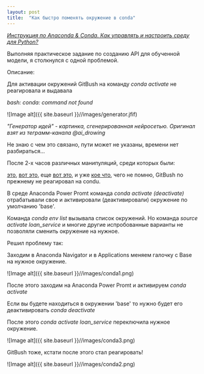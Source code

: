 ```yaml
---
layout: post
title:  "Как быстро поменять окружение в conda"
---
```


*[Инструкция по Anaconda & Conda. Как управлять и настроить среду для Python?](https://python.ivan-shamaev.ru/guide-conda-environments-anaconda-python-data-science-platform/)*

Выполняя практическое задание по созданию API для обученной модели, я столкнулся с одной проблемой.

Описание:

Для активации окружений GitBush на команду *conda activate* не реагировала и выдавала 

*bash: conda: command not found*

![Image alt]({{ site.baseurl }}//images/generator.jfif)

*"Генератор идей" - картинка, сгенерированная нейросетью. Оригинал взят из теграмм-канала @ai_drowing*

Не знаю с чем это связано, пути может не указаны, времени нет разбираться... 

После 2-х часов различных манипуляций, среди которых были:

[это](http://pythonr.blogspot.com/2016/09/conda-anaconda-python.html), [вот это](https://stackoverflow.com/questions/35246386/conda-command-not-found), еще [вот это](https://medium.com/nuances-of-programming/8-%D0%BA%D0%BB%D1%8E%D1%87%D0%B5%D0%B2%D1%8B%D1%85-%D0%BA%D0%BE%D0%BC%D0%B0%D0%BD%D0%B4-%D0%B4%D0%BB%D1%8F-%D1%83%D0%BF%D1%80%D0%B0%D0%B2%D0%BB%D0%B5%D0%BD%D0%B8%D1%8F-%D1%81%D1%80%D0%B5%D0%B4%D0%B0%D0%BC%D0%B8-conda-a916bf1f3d05), и уже [кое что](https://python.ivan-shamaev.ru/guide-conda-environments-anaconda-python-data-science-platform/), чего не помню, GitBush по прежнему не реагировал на condu. 

В среде Anaconda Power Promt команда *conda activate (deactivate)* отрабатывали свое и активировали (деактивировали) окружение по умолчанию 'base'. 

Команда *conda env list* вызывала список окружений. Но команда *source activate loan_service* и многие другие испробованные варианты не позволяли сменить окружение на нужное.

Решил проблему так:

Заходим в Anaconda Navigator и в Applications меняем галочку с Base на нужное окружение. 

![Image alt]({{ site.baseurl }}//images/conda1.png)

После этого заходим на Anaconda Power Promt и активируем *conda activate*

Если вы будете находиться в окружении 'base' то нужно будет его деактивировать *conda deactivate*

После этого *conda activate loan_service* переключила нужное окружение. 

![Image alt]({{ site.baseurl }}//images/conda3.png)

GitBush тоже, кстати после этого стал реагировать!

![Image alt]({{ site.baseurl }}//images/conda2.png)



